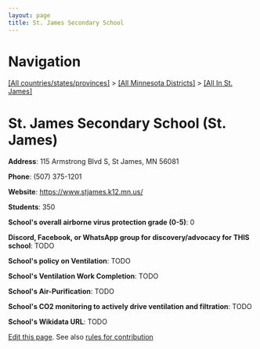 ```yaml
---
layout: page
title: St. James Secondary School
---
```

# Navigation

[[All countries/states/provinces]](../../..) > [[All Minnesota Districts]](../..) > [[All In St. James]](..)

# St. James Secondary School (St. James)

**Address**: 115 Armstrong Blvd S, St James, MN 56081

**Phone**: (507) 375-1201

**Website**: <https://www.stjames.k12.mn.us/>

**Students**: 350

**School's overall airborne virus protection grade (0-5)**: 0

**Discord, Facebook, or WhatsApp group for discovery/advocacy for THIS school**: TODO

**School's policy on Ventilation**: TODO

**School's Ventilation Work Completion**: TODO

**School's Air-Purification**: TODO

**School's CO2 monitoring to actively drive ventilation and filtration**: TODO

**School's Wikidata URL**: TODO


[Edit this page](https://github.com/ventilate-schools/MN/edit/main/./St._James/St._James_Secondary_School.md). See also [rules for contribution](../../../contribution-rules/)
